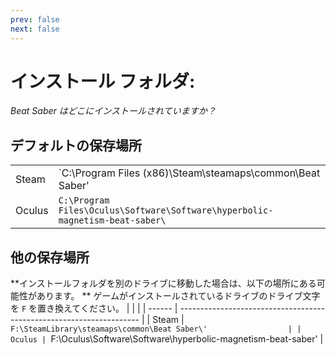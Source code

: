 ```yaml
---
prev: false
next: false
---
```


# インストール フォルダ:

_Beat Saber はどこにインストールされていますか？_

## デフォルトの保存場所

|        |                                                                              |
| ------ | ---------------------------------------------------------------------------- |
| Steam  | `C:\Program Files (x86)\Steam\steamaps\common\Beat Saber\'                   |
| Oculus | `C:\Program Files\Oculus\Software\Software\hyperbolic-magnetism-beat-saber\` |

## 他の保存場所

**インストールフォルダを別のドライブに移動した場合は、以下の場所にある可能性があります。 ** ゲームがインストールされているドライブのドライブ文字を `F` を置き換えてください。
| | |
| ------ | -------------------------------------------------------------------- |
| Steam | `F:\SteamLibrary\steamaps\common\Beat Saber\'                  |
| Oculus | `F:\Oculus\Software\Software\hyperbolic-magnetism-beat-saber\' |
